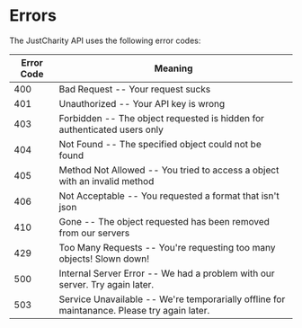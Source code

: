 # Errors

The JustCharity API uses the following error codes:


Error Code | Meaning
---------- | -------
400 | Bad Request -- Your request sucks
401 | Unauthorized -- Your API key is wrong
403 | Forbidden -- The object requested is hidden for authenticated users only
404 | Not Found -- The specified object could not be found
405 | Method Not Allowed -- You tried to access a object with an invalid method
406 | Not Acceptable -- You requested a format that isn't json
410 | Gone -- The object requested has been removed from our servers
429 | Too Many Requests -- You're requesting too many objects! Slown down!
500 | Internal Server Error -- We had a problem with our server. Try again later.
503 | Service Unavailable -- We're temporarially offline for maintanance. Please try again later.